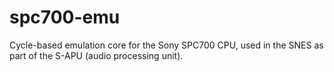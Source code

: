 # spc700-emu

Cycle-based emulation core for the Sony SPC700 CPU, used in the SNES as part of the S-APU (audio processing unit).